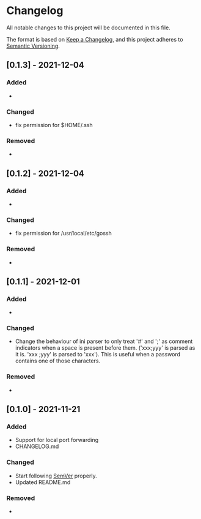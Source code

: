 # Changelog
All notable changes to this project will be documented in this file.

The format is based on [Keep a Changelog](https://keepachangelog.com/en/1.0.0/),
and this project adheres to [Semantic Versioning](https://semver.org/spec/v2.0.0.html).

## [0.1.3] - 2021-12-04
### Added
- 
### Changed
- fix permission for $HOME/.ssh
### Removed
-
## [0.1.2] - 2021-12-04
### Added
- 
### Changed
- fix permission for /usr/local/etc/gossh
### Removed
-
## [0.1.1] - 2021-12-01
### Added
- 
### Changed
- Change the behaviour of ini parser to only treat '#' and ';' as comment indicators when a space is present before them. ('xxx;yyy' is parsed as it is. 'xxx ;yyy' is parsed to 'xxx'). This is useful when a password contains one of those characters.
### Removed
-

## [0.1.0] - 2021-11-21
### Added
- Support for local port forwarding
- CHANGELOG.md
### Changed
- Start following [SemVer](https://semver.org) properly.
- Updated README.md 
### Removed
-